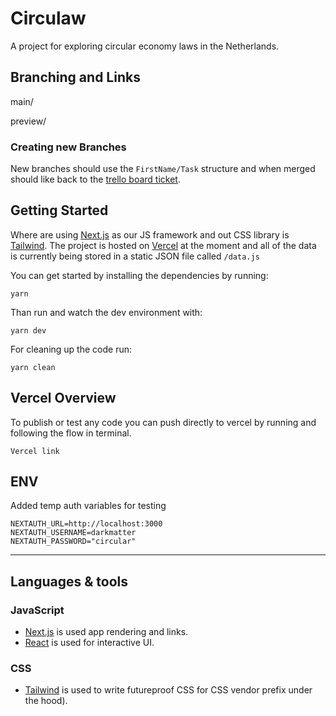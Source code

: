 # Circulaw

A project for exploring circular economy laws in the Netherlands.

## Branching and Links

main/

preview/

### Creating new Branches

New branches should use the `FirstName/Task` structure and when merged should like back to the [trello board ticket](https://trello.com/c/rjQCtTNQ/).

## Getting Started

Where are using [Next.js](https://nextjs.org) as our JS framework and out CSS library is [Tailwind](https://tailwindui.com/). The project is hosted on [Vercel](https://vercel.com) at the moment and all of the data is currently being stored in a static JSON file called `/data.js`

You can get started by installing the dependencies by running:

```
yarn
```

Than run and watch the dev environment with:

```
yarn dev
```

For cleaning up the code run:

```
yarn clean
```

## Vercel Overview

To publish or test any code you can push directly to vercel by running and following the flow in terminal.

```
Vercel link
```

## ENV

Added temp auth variables for testing

```
NEXTAUTH_URL=http://localhost:3000
NEXTAUTH_USERNAME=darkmatter
NEXTAUTH_PASSWORD="circular"
```

---

## Languages & tools

### JavaScript

- [Next.js](https://nextjs.org) is used app rendering and links.
- [React](http://facebook.github.io/react) is used for interactive UI.

### CSS

- [Tailwind](https://tailwindui.com/) is used to write futureproof CSS for CSS vendor prefix under the hood).
